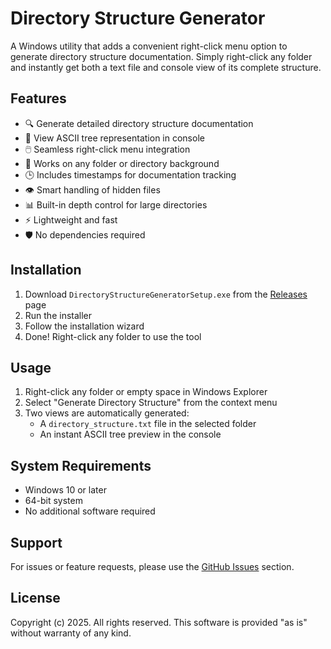 # Directory Structure Generator

A Windows utility that adds a convenient right-click menu option to generate directory structure documentation. Simply right-click any folder and instantly get both a text file and console view of its complete structure.

## Features

- 🔍 Generate detailed directory structure documentation
- 🌲 View ASCII tree representation in console
- 🖱️ Seamless right-click menu integration
- 🎯 Works on any folder or directory background
- 🕒 Includes timestamps for documentation tracking
- 👁️ Smart handling of hidden files
- 📊 Built-in depth control for large directories
- ⚡ Lightweight and fast
- 🛡️ No dependencies required

## Installation

1. Download `DirectoryStructureGeneratorSetup.exe` from the [Releases](../../releases) page
2. Run the installer
3. Follow the installation wizard
4. Done! Right-click any folder to use the tool

## Usage

1. Right-click any folder or empty space in Windows Explorer
2. Select "Generate Directory Structure" from the context menu
3. Two views are automatically generated:
   - A `directory_structure.txt` file in the selected folder
   - An instant ASCII tree preview in the console

## System Requirements

- Windows 10 or later
- 64-bit system
- No additional software required

## Support

For issues or feature requests, please use the [GitHub Issues](../../issues) section.

## License

Copyright (c) 2025. All rights reserved.
This software is provided "as is" without warranty of any kind.
